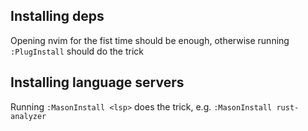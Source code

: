 ## Installing deps

Opening nvim for the fist time should be enough, otherwise running `:PlugInstall` should do the trick

## Installing language servers

Running `:MasonInstall <lsp>` does the trick, e.g. `:MasonInstall rust-analyzer`
